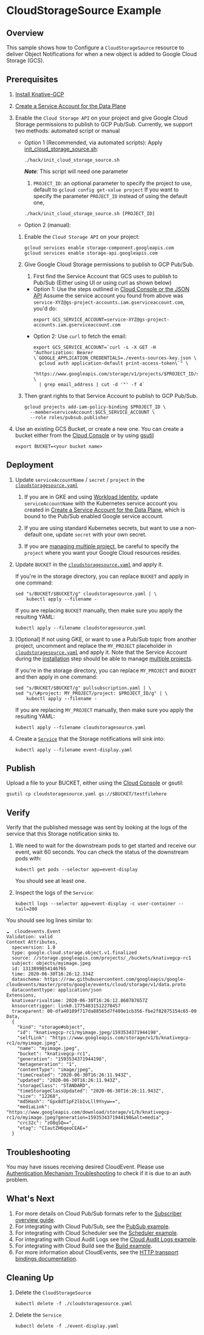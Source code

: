 # CloudStorageSource Example

## Overview

This sample shows how to Configure a `CloudStorageSource` resource to deliver
Object Notifications for when a new object is added to Google Cloud Storage
(GCS).

## Prerequisites

1. [Install Knative-GCP](../../install/install-knative-gcp.md)

1. [Create a Service Account for the Data Plane](../../install/dataplane-service-account.md)

1. Enable the `Cloud Storage API` on your project and give Google Cloud Storage
   permissions to publish to GCP Pub/Sub. Currently, we support two methods:
   automated script or manual

   - Option 1 (Recommended, via automated scripts): Apply
     [init_cloud_storage_source.sh](../../../hack/init_cloud_storage_source.sh):

     ```shell
     ./hack/init_cloud_storage_source.sh
     ```

     **_Note_**: This script will need one parameter

     1. `PROJECT_ID`: an optional parameter to specify the project to use,
        default to `gcloud config get-value project` If you want to specify the
        parameter `PROJECT_ID` instead of using the default one,

     ```shell
     ./hack/init_cloud_storage_source.sh [PROJECT_ID]
     ```

   - Option 2 (manual):

   1. Enable the `Cloud Storage API` on your project:
      ```shell
      gcloud services enable storage-component.googleapis.com
      gcloud services enable storage-api.googleapis.com
      ```
   1. Give Google Cloud Storage permissions to publish to GCP Pub/Sub.

      1. First find the Service Account that GCS uses to publish to Pub/Sub
         (Either using UI or using curl as shown below)

      - Option 1: Use the steps outlined in
        [Cloud Console or the JSON API](https://cloud.google.com/storage/docs/getting-service-account)
        Assume the service account you found from above was
        `service-XYZ@gs-project-accounts.iam.gserviceaccount.com`, you'd do:
        ```shell
        export GCS_SERVICE_ACCOUNT=service-XYZ@gs-project-accounts.iam.gserviceaccount.com
        ```
      - Option 2: Use `curl` to fetch the email:
        ```shell
        export GCS_SERVICE_ACCOUNT=`curl -s -X GET -H "Authorization: Bearer \`GOOGLE_APPLICATION_CREDENTIALS=./events-sources-key.json \
          gcloud auth application-default print-access-token\`" \
          "https://www.googleapis.com/storage/v1/projects/$PROJECT_ID/serviceAccount" \
          | grep email_address | cut -d '"' -f 4`
        ```

   1. Then grant rights to that Service Account to publish to GCP Pub/Sub.
      ```shell
      gcloud projects add-iam-policy-binding $PROJECT_ID \
        --member=serviceAccount:$GCS_SERVICE_ACCOUNT \
        --role roles/pubsub.publisher
      ```

1. Use an existing GCS Bucket, or create a new one. You can create a bucket
   either from the [Cloud Console](https://cloud.google.com/console) or by using
   [gsutil](https://cloud.google.com/storage/docs/gsutil/commands/mb)

   ```shell
   export BUCKET=<your bucket name>
   ```

## Deployment

1. Update `serviceAccountName` / `secret` / `project` in the
   [`cloudstoragesource.yaml`](cloudstoragesource.yaml)

   1. If you are in GKE and using
      [Workload Identity](https://cloud.google.com/kubernetes-engine/docs/how-to/workload-identity),
      update `serviceAccountName` with the Kubernetes service account you
      created in
      [Create a Service Account for the Data Plane](../../install/dataplane-service-account.md),
      which is bound to the Pub/Sub enabled Google service account.

   1. If you are using standard Kubernetes secrets, but want to use a
      non-default one, update `secret` with your own secret.

   1. If you are [managing multiple project](../../install/managing-multiple-projects.md), be careful to specify the `project`
   where you want your Google Cloud resources resides.

1. Update `BUCKET` in the [`cloudstoragesource.yaml`](cloudstoragesource.yaml)
   and apply it.

   If you're in the storage directory, you can replace `BUCKET` and apply in one
   command:

   ```shell
   sed "s/BUCKET/$BUCKET/g" cloudstoragesource.yaml | \
       kubectl apply --filename -
   ```

   If you are replacing `BUCKET` manually, then make sure you apply the
   resulting YAML:

   ```shell
   kubectl apply --filename cloudstoragesource.yaml
   ```

1. [Optional] If not using GKE, or want to use a Pub/Sub topic from another
   project, uncomment and replace the `MY_PROJECT` placeholder in
   [`cloudstoragesource.yaml`](cloudstoragesource.yaml) and apply it. Note that
   the Service Account during the
   [installation](../../install/install-knative-gcp.md) step should be able to
   manage [multiple projects](../../install/managing-multiple-projects.md).

   If you're in the storage directory, you can replace `MY_PROJECT` and `BUCKET`
   and then apply in one command:

   ```shell
   sed "s/BUCKET/$BUCKET/g" pullsubscription.yaml | \
   sed "s/\#project: MY_PROJECT/project: $PROJECT_ID/g" | \
       kubectl apply --filename -
   ```

   If you are replacing `MY_PROJECT` manually, then make sure you apply the
   resulting YAML:

   ```shell
   kubectl apply --filename cloudstoragesource.yaml
   ```

1. Create a [`Service`](event-display.yaml) that the Storage notifications will
   sink into:

   ```shell
   kubectl apply --filename event-display.yaml
   ```

## Publish

Upload a file to your BUCKET, either using the
[Cloud Console](https://cloud.google.com/console) or gsutil:

```shell
gsutil cp cloudstoragesource.yaml gs://$BUCKET/testfilehere
```

## Verify

Verify that the published message was sent by looking at the logs of the service
that this Storage notification sinks to.

1. We need to wait for the downstream pods to get started and receive our event,
   wait 60 seconds. You can check the status of the downstream pods with:

   ```shell
   kubectl get pods --selector app=event-display
   ```

   You should see at least one.

1. Inspect the logs of the `Service`:

   ```shell
   kubectl logs --selector app=event-display -c user-container --tail=200
   ```

You should see log lines similar to:

```shell
☁️  cloudevents.Event
Validation: valid
Context Attributes,
  specversion: 1.0
  type: google.cloud.storage.object.v1.finalized
  source: //storage.googleapis.com/projects/_/buckets/knativegcp-rc1
  subject: objects/myimage.jpeg
  id: 1313899854146765
  time: 2020-06-30T16:26:12.334Z
  dataschema: https://raw.githubusercontent.com/googleapis/google-cloudevents/master/proto/google/events/cloud/storage/v1/data.proto
  datacontenttype: application/json
Extensions,
  knativearrivaltime: 2020-06-30T16:26:12.860787657Z
  knsourcetrigger: link0.17754831512278457
  traceparent: 00-dfa40189f717da88565d7f489e1cb356-fbe2f82875154c65-00
Data,
  {
    "kind": "storage#object",
    "id": "knativegcp-rc1/myimage.jpeg/1593534371944198",
    "selfLink": "https://www.googleapis.com/storage/v1/b/knativegcp-rc1/o/myimage.jpeg",
    "name": "myimage.jpeg",
    "bucket": "knativegcp-rc1",
    "generation": "1593534371944198",
    "metageneration": "1",
    "contentType": "image/jpeg",
    "timeCreated": "2020-06-30T16:26:11.943Z",
    "updated": "2020-06-30T16:26:11.943Z",
    "storageClass": "STANDARD",
    "timeStorageClassUpdated": "2020-06-30T16:26:11.943Z",
    "size": "12268",
    "md5Hash": "Gpx8dT1pF2lbIvLll9Ynyw==",
    "mediaLink": "https://www.googleapis.com/download/storage/v1/b/knativegcp-rc1/o/myimage.jpeg?generation=1593534371944198&alt=media",
    "crc32c": "zO8qSQ==",
    "etag": "CIautZH6qeoCEAE="
  }
```

## Troubleshooting

You may have issues receiving desired CloudEvent. Please use
[Authentication Mechanism Troubleshooting](../../how-to/authentication-mechanism-troubleshooting.md)
to check if it is due to an auth problem.

## What's Next

1. For more details on Cloud Pub/Sub formats refer to the
   [Subscriber overview guide](https://cloud.google.com/pubsub/docs/subscriber).
1. For integrating with Cloud Pub/Sub, see the
   [PubSub example](../../examples/cloudpubsubsource/README.md).
1. For integrating with Cloud Scheduler see the
   [Scheduler example](../../examples/cloudschedulersource/README.md).
1. For integrating with Cloud Audit Logs see the
   [Cloud Audit Logs example](../../examples/cloudauditlogssource/README.md).
1. For integrating with Cloud Build see the
   [Build example](../../examples/cloudbuildsource/README.md).
1. For more information about CloudEvents, see the
   [HTTP transport bindings documentation](https://github.com/cloudevents/spec).

## Cleaning Up

1. Delete the `CloudStorageSource`

   ```shell
   kubectl delete -f ./cloudstoragesource.yaml
   ```

1. Delete the `Service`

   ```shell
   kubectl delete -f ./event-display.yaml
   ```
